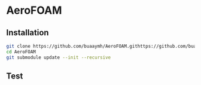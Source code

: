 # AeroFOAM

## Installation

```bash
git clone https://github.com/buaaymh/AeroFOAM.githttps://github.com/buaaymh/AeroFOAM.git
cd AeroFOAM
git submodule update --init --recursive
```

## Test